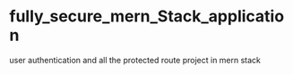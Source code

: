 # fully_secure_mern_Stack_application
user authentication and all  the protected route project in mern stack

